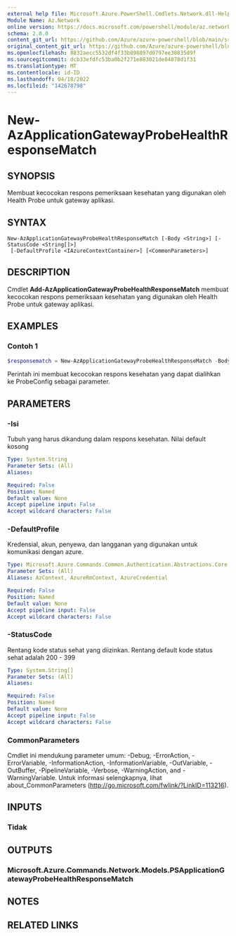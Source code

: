 ```yaml
---
external help file: Microsoft.Azure.PowerShell.Cmdlets.Network.dll-Help.xml
Module Name: Az.Network
online version: https://docs.microsoft.com/powershell/module/az.network/new-azapplicationgatewayprobehealthresponsematch
schema: 2.0.0
content_git_url: https://github.com/Azure/azure-powershell/blob/main/src/Network/Network/help/New-AzApplicationGatewayProbeHealthResponseMatch.md
original_content_git_url: https://github.com/Azure/azure-powershell/blob/main/src/Network/Network/help/New-AzApplicationGatewayProbeHealthResponseMatch.md
ms.openlocfilehash: 8832aecc5532df4f33b898897d0797ee30835d9f
ms.sourcegitcommit: dcb33efdfc53ba0b2f271e883021de84878d1f31
ms.translationtype: MT
ms.contentlocale: id-ID
ms.lasthandoff: 04/18/2022
ms.locfileid: "142678798"
---
```

# New-AzApplicationGatewayProbeHealthResponseMatch

## SYNOPSIS
Membuat kecocokan respons pemeriksaan kesehatan yang digunakan oleh Health Probe untuk gateway aplikasi.

## SYNTAX

```
New-AzApplicationGatewayProbeHealthResponseMatch [-Body <String>] [-StatusCode <String[]>]
 [-DefaultProfile <IAzureContextContainer>] [<CommonParameters>]
```

## DESCRIPTION
Cmdlet **Add-AzApplicationGatewayProbeHealthResponseMatch** membuat kecocokan respons pemeriksaan kesehatan yang digunakan oleh Health Probe untuk gateway aplikasi.

## EXAMPLES

### Contoh 1
```powershell
$responsematch = New-AzApplicationGatewayProbeHealthResponseMatch -Body "helloworld" -StatusCode "200-399","503"
```

Perintah ini membuat kecocokan respons kesehatan yang dapat dialihkan ke ProbeConfig sebagai parameter.

## PARAMETERS

### -Isi
Tubuh yang harus dikandung dalam respons kesehatan.
Nilai default kosong

```yaml
Type: System.String
Parameter Sets: (All)
Aliases:

Required: False
Position: Named
Default value: None
Accept pipeline input: False
Accept wildcard characters: False
```

### -DefaultProfile
Kredensial, akun, penyewa, dan langganan yang digunakan untuk komunikasi dengan azure.

```yaml
Type: Microsoft.Azure.Commands.Common.Authentication.Abstractions.Core.IAzureContextContainer
Parameter Sets: (All)
Aliases: AzContext, AzureRmContext, AzureCredential

Required: False
Position: Named
Default value: None
Accept pipeline input: False
Accept wildcard characters: False
```

### -StatusCode
Rentang kode status sehat yang diizinkan. Rentang default kode status sehat adalah 200 - 399

```yaml
Type: System.String[]
Parameter Sets: (All)
Aliases:

Required: False
Position: Named
Default value: None
Accept pipeline input: False
Accept wildcard characters: False
```

### CommonParameters
Cmdlet ini mendukung parameter umum: -Debug, -ErrorAction, -ErrorVariable, -InformationAction, -InformationVariable, -OutVariable, -OutBuffer, -PipelineVariable, -Verbose, -WarningAction, and -WarningVariable. Untuk informasi selengkapnya, lihat about_CommonParameters (http://go.microsoft.com/fwlink/?LinkID=113216).

## INPUTS

### Tidak

## OUTPUTS

### Microsoft.Azure.Commands.Network.Models.PSApplicationGatewayProbeHealthResponseMatch

## NOTES

## RELATED LINKS
